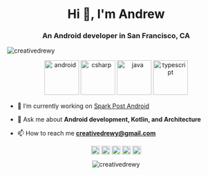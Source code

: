 <h1 align="center">Hi 👋, I'm Andrew</h1>
<h3 align="center">An Android developer in San Francisco, CA</h3>
<p align="left"> <img src="https://komarev.com/ghpvc/?username=creativedrewy" alt="creativedrewy" /> </p>

<p align="center">
  <img src="https://konpa.github.io/devicon/devicon.git/icons/android/android-original-wordmark.svg" alt="android" width="80" height="80"/> 
  <img src="https://konpa.github.io/devicon/devicon.git/icons/csharp/csharp-original.svg" alt="csharp" width="80" height="80"/> 
  <img src="https://konpa.github.io/devicon/devicon.git/icons/java/java-original-wordmark.svg" alt="java" width="80" height="80"/> 
  <img src="https://konpa.github.io/devicon/devicon.git/icons/typescript/typescript-original.svg" alt="typescript" width="80" height="80"/>
</p>

- 🔭  I’m currently working on [Spark Post Android](https://play.google.com/store/apps/details?id=com.adobe.spark.post&hl=en_US)

- 💬  Ask me about **Android development, Kotlin, and Architecture**

- 📫  How to reach me **creativedrewy@gmail.com**

<p align="center">
<a href="https://twitter.com/creativedrewy" target="blank"><img align="center" src="https://cdn.jsdelivr.net/npm/simple-icons@3.0.1/icons/twitter.svg" alt="creativedrewy" height="20" width="20" /></a>
<a href="https://linkedin.com/in/creativedrewy" target="blank"><img align="center" src="https://cdn.jsdelivr.net/npm/simple-icons@3.0.1/icons/linkedin.svg" alt="creativedrewy" height="20" width="20" /></a>
<a href="https://instagram.com/creativedrewy" target="blank"><img align="center" src="https://cdn.jsdelivr.net/npm/simple-icons@3.0.1/icons/instagram.svg" alt="creativedrewy" height="20" width="20" /></a>
<a href="https://www.behance.net/creativedrewy" target="blank"><img align="center" src="https://cdn.jsdelivr.net/npm/simple-icons@3.0.1/icons/behance.svg" alt="creativedrewy" height="20" width="20" /></a>
<a href="https://www.youtube.com/c/creativedrewy" target="blank"><img align="center" src="https://cdn.jsdelivr.net/npm/simple-icons@3.0.1/icons/youtube.svg" alt="creativedrewy" height="20" width="20" /></a>
</p>

<p align="center"><img src="https://github-readme-stats.vercel.app/api?username=creativedrewy&show_icons=true" alt="creativedrewy" /></p>
